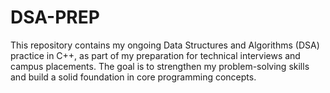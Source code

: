 # DSA-PREP
This repository contains my ongoing Data Structures and Algorithms (DSA) practice in C++, as part of my preparation for technical interviews and campus placements.
The goal is to strengthen my problem-solving skills and build a solid foundation in core programming concepts.
